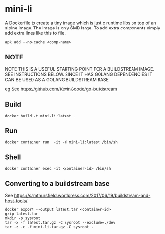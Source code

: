 
# mini-li

A Dockerfile to create a tiny image which is just c runtime libs on top of an alpine image. The image is only 6MB large. To add extra components simply add extra lines like this to file.

```console
apk add --no-cache <comp-name>
```
## NOTE
NOTE THIS IS A USEFUL STARTING POINT FOR A BUILDSTREAM IMAGE.
SEE INSTRUCTIONS BELOW. SINCE IT HAS GOLANG DEPENDENCIES IT CAN BE USED AS A GOLANG BUILDSTREAM BASE

eg See https://github.com/KevinGoode/go-buildstream

## Build
```console
docker build -t mini-li:latest .
```
## Run
 
```console
docker container run  -it -d mini-li:latest /bin/sh
```
## Shell
 
```console
docker container exec -it <container-id> /bin/sh
```
## Converting  to a buildstream base 
See
https://samthursfield.wordpress.com/2017/06/19/buildstream-and-host-tools/


```console
docker export --output latest.tar <container-id>
gzip latest.tar
mkdir -p sysroot
tar -x -f latest.tar.gz -C sysroot --exclude=./dev
tar -z -c -f mini-li.tar.gz -C sysroot .
```

